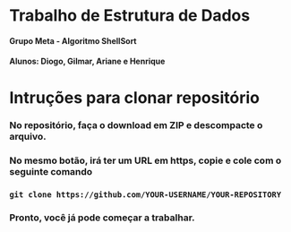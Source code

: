 # Trabalho de Estrutura de Dados
#### Grupo Meta - Algoritmo ShellSort
#### Alunos: Diogo, Gilmar, Ariane e Henrique
#
# Intruções para clonar repositório
### No repositório, faça o download em ZIP e descompacte o arquivo.
### No mesmo botão, irá ter um URL em https, copie e cole com o seguinte comando
### ```git clone https://github.com/YOUR-USERNAME/YOUR-REPOSITORY```
### Pronto, você já pode começar a trabalhar.
